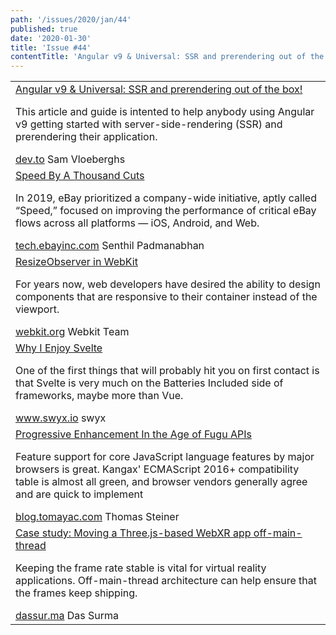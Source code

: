 ```yaml
---
path: '/issues/2020/jan/44'
published: true
date: '2020-01-30'
title: 'Issue #44'
contentTitle: 'Angular v9 & Universal: SSR and prerendering out of the box, Speed By A Thousand Cuts, ResizeObserver in WebKit and more...'
---
```


<center>
	<table align="center" border="0" cellspacing="0" width="100%" height="100%" cellpadding="0">
    <tbody>
				<tr>
					<td>
            <div class="issue__content">
              <a href="https://dev.to/angular/angular-v9-universal-ssr-and-prerendering-out-of-the-box-33b1" target="_blank" rel="noopener noreferrer">
                <span class="issue__content-title">Angular v9 & Universal: SSR and prerendering out of the box!</span>
              </a>
							<p class="issue__content-desc">This article and guide is intented to help anybody using Angular v9 getting started with server-side-rendering (SSR) and prerendering their application.</p>
							<div class="issue__content-info"><a href="https://dev.to/angular/angular-v9-universal-ssr-and-prerendering-out-of-the-box-33b1" target="_blank" rel="noopener noreferrer">dev.to</a> <span>Sam Vloeberghs</span></div>
						</div>
					</td>
				</tr>
				<tr>
					<td>
            <div class="issue__content">
              <a href="https://tech.ebayinc.com/engineering/speed-by-a-thousand-cuts" target="_blank" rel="noopener noreferrer">
                <span class="issue__content-title">Speed By A Thousand Cuts</span>
              </a>
							<p class="issue__content-desc">In 2019, eBay prioritized a company-wide initiative, aptly called “Speed,” focused on improving the performance of critical eBay flows across all platforms — iOS, Android, and Web. </p>
							<div class="issue__content-info"><a href="https://tech.ebayinc.com/engineering/speed-by-a-thousand-cuts" target="_blank" rel="noopener noreferrer">tech.ebayinc.com</a> <span>Senthil Padmanabhan</span></div>
						</div>
					</td>
				</tr>
				<tr>
					<td>
            <div class="issue__content">
              <a href="https://webkit.org/blog/9997/resizeobserver-in-webkit/" target="_blank" rel="noopener noreferrer">
                <span class="issue__content-title">ResizeObserver in WebKit</span>
              </a>
							<p class="issue__content-desc">For years now, web developers have desired the ability to design components that are responsive to their container instead of the viewport.</p>
							<div class="issue__content-info"><a href="https://webkit.org/blog/9997/resizeobserver-in-webkit/" target="_blank" rel="noopener noreferrer">webkit.org</a> <span>Webkit Team</span></div>
						</div>
					</td>
				</tr>
				<tr>
					<td>
            <div class="issue__content">
              <a href="https://www.swyx.io/writing/svelte-why/" target="_blank" rel="noopener noreferrer">
                <span class="issue__content-title">Why I Enjoy Svelte</span>
              </a>
							<p class="issue__content-desc">One of the first things that will probably hit you on first contact is that Svelte is very much on the Batteries Included side of frameworks, maybe more than Vue.</p>
							<div class="issue__content-info"><a href="https://www.swyx.io/writing/svelte-why/" target="_blank" rel="noopener noreferrer">www.swyx.io</a> <span>swyx</span></div>
						</div>
					</td>
				</tr>
				<tr>
					<td>
            <div class="issue__content">
              <a href="https://blog.tomayac.com/2020/01/23/progressive-enhancement-in-the-age-of-fugu-apis/" target="_blank" rel="noopener noreferrer">
                <span class="issue__content-title">Progressive Enhancement In the Age of Fugu APIs</span>
              </a>
							<p class="issue__content-desc">Feature support for core JavaScript language features by major browsers is great. Kangax' ECMAScript 2016+ compatibility table is almost all green, and browser vendors generally agree and are quick to implement</p>
							<div class="issue__content-info"><a href="https://blog.tomayac.com/2020/01/23/progressive-enhancement-in-the-age-of-fugu-apis/" target="_blank" rel="noopener noreferrer">blog.tomayac.com</a> <span>Thomas Steiner</span></div>
						</div>
					</td>
				</tr>
				<tr>
					<td>
            <div class="issue__content">
              <a href="https://dassur.ma/things/omt-for-three-xr/" target="_blank" rel="noopener noreferrer">
                <span class="issue__content-title">Case study: Moving a Three.js-based WebXR app off-main-thread</span>
              </a>
							<p class="issue__content-desc">Keeping the frame rate stable is vital for virtual reality applications. Off-main-thread architecture can help ensure that the frames keep shipping.</p>
							<div class="issue__content-info"><a href="https://dassur.ma/things/omt-for-three-xr/" target="_blank" rel="noopener noreferrer">dassur.ma</a> <span>Das Surma</span></div>
						</div>
					</td>
				</tr></tbody>
  </table>
</center>
